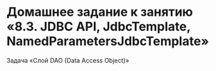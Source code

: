# Домашнее задание к занятию «8.3. JDBC API, JdbcTemplate, NamedParametersJdbcTemplate»
Задача «Слой DAO (Data Access Object)»
